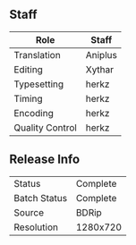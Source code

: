 ## Staff

| Role            | Staff     |
|-----------------|-----------|
| Translation     | Aniplus   |
| Editing         | Xythar    |
| Typesetting     | herkz     |
| Timing          | herkz     |
| Encoding        | herkz     |
| Quality Control | herkz     |

## Release Info

|              |           |
|--------------|-----------|
| Status       | Complete  |
| Batch Status | Complete  |
| Source       | BDRip     |
| Resolution   | 1280x720  |
